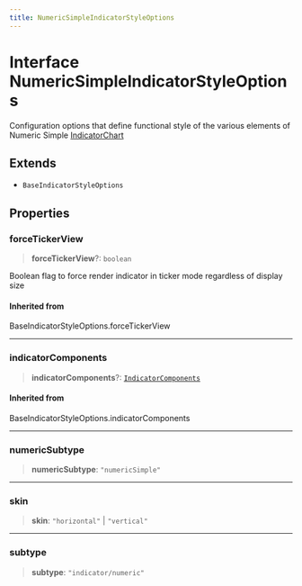 ```yaml
---
title: NumericSimpleIndicatorStyleOptions
---
```


# Interface NumericSimpleIndicatorStyleOptions

Configuration options that define functional style of the various elements of Numeric Simple [IndicatorChart](../functions/function.IndicatorChart.md)

## Extends

- `BaseIndicatorStyleOptions`

## Properties

### forceTickerView

> **forceTickerView**?: `boolean`

Boolean flag to force render indicator in ticker mode regardless of display size

#### Inherited from

BaseIndicatorStyleOptions.forceTickerView

***

### indicatorComponents

> **indicatorComponents**?: [`IndicatorComponents`](../type-aliases/type-alias.IndicatorComponents.md)

#### Inherited from

BaseIndicatorStyleOptions.indicatorComponents

***

### numericSubtype

> **numericSubtype**: `"numericSimple"`

***

### skin

> **skin**: `"horizontal"` \| `"vertical"`

***

### subtype

> **subtype**: `"indicator/numeric"`
